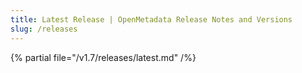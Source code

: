 ```yaml
---
title: Latest Release | OpenMetadata Release Notes and Versions
slug: /releases
---
```


{% partial file="/v1.7/releases/latest.md" /%}
